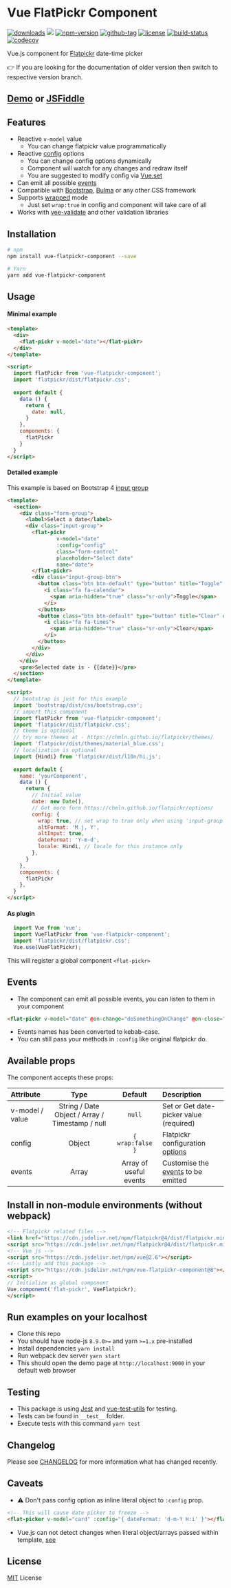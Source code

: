# Vue FlatPickr Component

[![downloads](https://img.shields.io/npm/dt/vue-flatpickr-component.svg)](http://npm-stats.com/~packages/vue-flatpickr-component)
[![](https://data.jsdelivr.com/v1/package/npm/vue-flatpickr-component/badge?style=rounded)](https://www.jsdelivr.com/package/npm/vue-flatpickr-component)
[![npm-version](https://img.shields.io/npm/v/vue-flatpickr-component.svg)](https://www.npmjs.com/package/vue-flatpickr-component)
[![github-tag](https://img.shields.io/github/tag/ankurk91/vue-flatpickr-component.svg?maxAge=1800)](https://github.com/ankurk91/vue-flatpickr-component/)
[![license](https://img.shields.io/github/license/ankurk91/vue-flatpickr-component.svg?maxAge=1800)](https://yarnpkg.com/en/package/vue-flatpickr-component)
[![build-status](https://travis-ci.org/ankurk91/vue-flatpickr-component.svg?branch=master)](https://travis-ci.org/ankurk91/vue-flatpickr-component)
[![codecov](https://codecov.io/gh/ankurk91/vue-flatpickr-component/branch/master/graph/badge.svg)](https://codecov.io/gh/ankurk91/vue-flatpickr-component)

Vue.js component for [Flatpickr](https://chmln.github.io/flatpickr/) date-time picker

:point_right: If you are looking for the documentation of older version then switch to respective version branch. 

## [Demo](https://ankurk91.github.io/vue-flatpickr-component/) or [JSFiddle](https://jsfiddle.net/ankurk91/63kzdwLx/)

## Features
* Reactive ``v-model`` value
    - You can change flatpickr value programmatically 
* Reactive [config](https://chmln.github.io/flatpickr/options/) options
    - You can change config options dynamically
    - Component will watch for any changes and redraw itself
    - You are suggested to modify config via [Vue.set](https://vuejs.org/v2/api/#Vue-set)
* Can emit all possible [events](https://chmln.github.io/flatpickr/events/)
* Compatible with [Bootstrap](http://getbootstrap.com/), [Bulma](http://bulma.io/) or any other CSS framework
* Supports [wrapped](https://chmln.github.io/flatpickr/examples/#flatpickr-external-elements) mode
    - Just set ``wrap:true`` in config and component will take care of all
* Works with [vee-validate](https://github.com/logaretm/vee-validate) and other validation libraries

## Installation
```bash
# npm
npm install vue-flatpickr-component --save

# Yarn
yarn add vue-flatpickr-component
```

## Usage
#### Minimal example
```html
<template>
  <div>
    <flat-pickr v-model="date"></flat-pickr>
  </div>
</template>

<script>
  import flatPickr from 'vue-flatpickr-component';
  import 'flatpickr/dist/flatpickr.css';
  
  export default {    
    data () {
      return {
        date: null,       
      }
    },
    components: {
      flatPickr
    }
  }
</script>
```

#### Detailed example
This example is based on Bootstrap 4 [input group](https://getbootstrap.com/docs/4.3/components/input-group/)
```html
<template>
  <section>
    <div class="form-group">
      <label>Select a date</label>
      <div class="input-group">
        <flat-pickr
                v-model="date"
                :config="config"                                                          
                class="form-control" 
                placeholder="Select date"               
                name="date">
        </flat-pickr>
        <div class="input-group-btn">
          <button class="btn btn-default" type="button" title="Toggle" data-toggle>
            <i class="fa fa-calendar">
              <span aria-hidden="true" class="sr-only">Toggle</span>
            </i>
          </button>
          <button class="btn btn-default" type="button" title="Clear" data-clear>
            <i class="fa fa-times">
              <span aria-hidden="true" class="sr-only">Clear</span>
            </i>               
          </button>
        </div>
      </div>
    </div>
    <pre>Selected date is - {{date}}</pre>
  </section>
</template>

<script>
  // bootstrap is just for this example
  import 'bootstrap/dist/css/bootstrap.css';
  // import this component
  import flatPickr from 'vue-flatpickr-component';  
  import 'flatpickr/dist/flatpickr.css';
  // theme is optional
  // try more themes at - https://chmln.github.io/flatpickr/themes/
  import 'flatpickr/dist/themes/material_blue.css';
  // localization is optional
  import {Hindi} from 'flatpickr/dist/l10n/hi.js';
  
  export default {
    name: 'yourComponent',
    data () {
      return {
        // Initial value
        date: new Date(),
        // Get more form https://chmln.github.io/flatpickr/options/
        config: {
          wrap: true, // set wrap to true only when using 'input-group'
          altFormat: 'M	j, Y',
          altInput: true,
          dateFormat: 'Y-m-d',
          locale: Hindi, // locale for this instance only          
        },                
      }
    },
    components: {
      flatPickr
    },    
  }
</script>
```

#### As plugin
```js
  import Vue from 'vue';
  import VueFlatPickr from 'vue-flatpickr-component';
  import 'flatpickr/dist/flatpickr.css';
  Vue.use(VueFlatPickr);
```
This will register a global component `<flat-pickr>`

## Events
* The component can emit all possible events, you can listen to them in your component
```html
<flat-pickr v-model="date" @on-change="doSomethingOnChange" @on-close="doSomethingOnClose"></flat-pickr>
```
* Events names has been converted to kebab-case.
* You can still pass your methods in `:config` like original flatpickr do.

## Available props
The component accepts these props:

| Attribute        | Type                                            | Default              | Description      |
| :---             | :---:                                           | :---:                | :---             |
| v-model / value  | String / Date Object / Array / Timestamp / null | `null`               | Set or Get date-picker value (required) |
| config           | Object                                          | `{ wrap:false }`       | Flatpickr configuration [options](https://chmln.github.io/flatpickr/options/)|
| events           | Array                                           | Array of useful events  | Customise the [events](https://chmln.github.io/flatpickr/events/) to be emitted|

## Install in non-module environments (without webpack)
```html
<!-- Flatpickr related files -->
<link href="https://cdn.jsdelivr.net/npm/flatpickr@4/dist/flatpickr.min.css" rel="stylesheet">
<script src="https://cdn.jsdelivr.net/npm/flatpickr@4/dist/flatpickr.min.js"></script>
<!-- Vue js -->
<script src="https://cdn.jsdelivr.net/npm/vue@2.6"></script>
<!-- Lastly add this package -->
<script src="https://cdn.jsdelivr.net/npm/vue-flatpickr-component@8"></script>
<script>
// Initialize as global component
Vue.component('flat-pickr', VueFlatpickr);
</script>
```

## Run examples on your localhost
* Clone this repo
* You should have node-js `8.9.0>=` and yarn `>=1.x` pre-installed
* Install dependencies `yarn install`
* Run webpack dev server `yarn start`
* This should open the demo page at `http://localhost:9000` in your default web browser

## Testing
* This package is using [Jest](https://github.com/facebook/jest) and [vue-test-utils](https://github.com/vuejs/vue-test-utils) for testing.
* Tests can be found in `__test__` folder.
* Execute tests with this command `yarn test`

## Changelog
Please see [CHANGELOG](CHANGELOG.md) for more information what has changed recently.

## Caveats
* :warning: Don't pass config option as inline literal object to `:config` prop.
```html
<!-- This will cause date picker to freeze -->
<flat-picker v-model="card" :config="{ dateFormat: 'd-m-Y H:i' }"></flat-picker>
```
* Vue.js can not detect changes when literal object/arrays passed within template, [see](https://github.com/vuejs/vue/issues/4060)

## License
[MIT](LICENSE.txt) License
